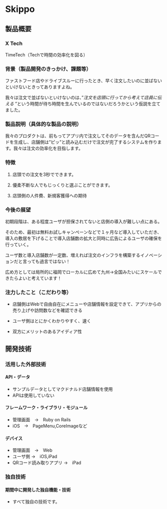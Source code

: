 # Skippo
## 製品概要
### X Tech

TimeTech（Techで時間の効率化を図る）

### 背景（製品開発のきっかけ、課題等）
ファストフード店やドライブスルーに行ったとき、早く注文したいのに並ばないといけないときってありますよね。

我々は注文で並ばないといけないのは、”*注文を店頭に行ってから考えて店員に伝える* ”という時間が待ち時間を生んでいるのではないだろうかという仮説を立てました。

### 製品説明（具体的な製品の説明）

我々のプロダクトは、前もってアプリ内で注文してそのデータを含んだQRコードを生成し、店舗側は”ピッ”と読み込むだけで注文が完了するシステムを作ります。我々は注文の効率化を目指します。

### 特徴
1. 店頭での注文を3秒でできます。

2. 優柔不断な人でもじっくりと選ぶことができます。

3. 店頭側の人件費、新規客獲得への期待

### 今後の展望

初期段階は、ある程度ユーザが担保されてないと店側の導入が難しい点にある。

そのため、最初は無料お試しキャンペーンなどで１ヶ月など導入していただき、導入の敷居を下げることで導入店舗数の拡大と同時に広告によるユーザの確保を行っていく。

ユーザ数と導入店舗数が一定数、増えれば注文のインフラを構築するイノベーションだと言っても過言ではない！

広め方としては局所的に福岡でローカルに広めて九州→全国みたいにスケールできたらよいと考えています！

### 注力したこと（こだわり等）

* 店舗側はWebで自由自在にメニューや店舗情報を設定できて、アプリからの売り上げや訪問数などを確認できる

* ユーザ側はとにかくわかりやすく、速く

* 双方にメリットのあるアイディア性

## 開発技術
### 活用した外部技術
#### API・データ
* サンプルデータとしてマクドナルド店舗情報を使用
* APIは使用していない

#### フレームワーク・ライブラリ・モジュール
* 管理画面　→　Ruby on Rails
* iOS　→　PageMenu,CoreImageなど

#### デバイス
* 管理画面　→　Web
* ユーザ側 →　iOS,iPad
* QRコード読み取りアプリ →　iPad

### 独自技術
#### 期間中に開発した独自機能・技術
* すべて独自の技術です。
